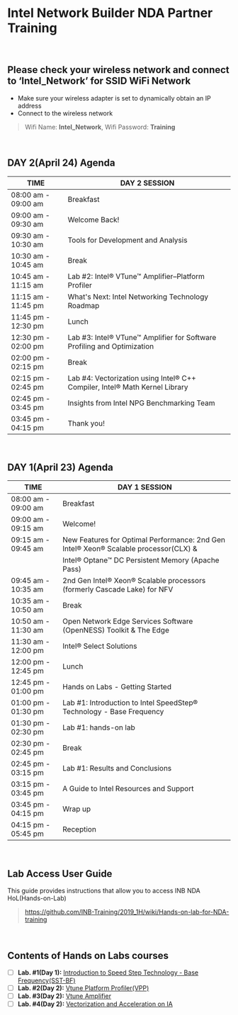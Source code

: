 # Intel Network Builder NDA Partner Training

&nbsp;

## Please check your wireless network and connect to  ‘Intel_Network’  for SSID WiFi Network
* Make sure your wireless adapter is set to dynamically obtain an IP address 
* Connect to the wireless network
> Wifi Name: **Intel_Network**, Wifi Password: **Training**

&nbsp;
     
## DAY 2(April 24) Agenda  

| TIME                | DAY 2 SESSION |
|---------------------|---------------|
| 08:00 am - 09:00 am | Breakfast     |
| 09:00 am - 09:30 am | Welcome Back! |
| 09:30 am - 10:30 am | Tools for Development and Analysis |
| 10:30 am - 10:45 am | Break |
| 10:45 am - 11:15 am | Lab #2: Intel® VTune™ Amplifier–Platform Profiler |
| 11:15 am - 11:45 pm | What's Next: Intel Networking Technology Roadmap |
| 11:45 pm - 12:30 pm | Lunch |
| 12:30 pm - 02:00 pm | Lab #3: Intel® VTune™ Amplifier for Software Profiling and Optimization |
| 02:00 pm - 02:15 pm | Break |
| 02:15 pm - 02:45 pm | Lab #4: Vectorization using Intel® C++ Compiler, Intel® Math Kernel Library |
| 02:45 pm - 03:45 pm | Insights from Intel NPG Benchmarking Team |
| 03:45 pm - 04:15 pm | Thank you! |

&nbsp; 
     
## DAY 1(April 23) Agenda  

| TIME                | DAY 1 SESSION |
|---------------------|---------------|
| 08:00 am - 09:00 am | Breakfast     |
| 09:00 am - 09:15 am | Welcome!      |
| 09:15 am - 09:45 am | New Features for Optimal Performance: 2nd Gen Intel® Xeon® Scalable processor(CLX) & |
|                     | Intel® Optane™ DC Persistent Memory (Apache Pass) |
| 09:45 am - 10:35 am | 2nd Gen Intel® Xeon® Scalable processors (formerly Cascade Lake) for NFV |
| 10:35 am - 10:50 am | Break |
| 10:50 am - 11:30 am | Open Network Edge Services Software (OpenNESS) Toolkit & The Edge |
| 11:30 am - 12:00 pm | Intel® Select Solutions |
| 12:00 pm - 12:45 pm | Lunch |
| 12:45 pm - 01:00 pm | Hands on Labs - Getting Started |
| 01:00 pm - 01:30 pm | Lab #1: Introduction to Intel SpeedStep® Technology - Base Frequency |
| 01:30 pm - 02:30 pm | Lab #1: hands-on lab |
| 02:30 pm - 02:45 pm | Break |
| 02:45 pm - 03:15 pm | Lab #1: Results and Conclusions |
| 03:15 pm - 03:45 pm | A Guide to Intel Resources and Support |
| 03:45 pm - 04:15 pm | Wrap up |
| 04:15 pm - 05:45 pm | Reception |    

&nbsp;

## Lab Access User Guide 
This guide provides instructions that allow you to access INB NDA HoL(Hands-on-Lab)
> https://github.com/INB-Training/2019_1H/wiki/Hands-on-lab-for-NDA-training

&nbsp;

## Contents of Hands on Labs courses

- [ ] **Lab. #1(Day 1):** [Introduction to Speed Step Technology - Base Frequency(SST-BF)] 
- [ ] **Lab. #2(Day 2):** [Vtune Platform Profiler(VPP)]
- [ ] **Lab. #3(Day 2):** [Vtune Amplifier]
- [ ] **Lab. #4(Day 2):** [Vectorization and Acceleration on IA]

[Introduction to Speed Step Technology - Base Frequency(SST-BF)]: https://github.com/brianeiler/ovs-dpdk/tree/master/lab-docs
[Vtune Platform Profiler(VPP)]: https://github.com/INB-Training/2019_1H/tree/master/Lab2
[Vtune Amplifier]: https://github.com/abhinavsrinet/NPGWorkshop
[Vectorization and Acceleration on IA]: https://github.com/INB-Training/2019_1H/tree/master/Lab4
